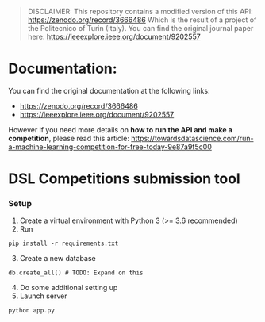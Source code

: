 > DISCLAIMER: This repository contains a modified version of this API: https://zenodo.org/record/3666486 Which is the result of a project of the Politecnico of Turin (Italy). You can find the original journal paper here: https://ieeexplore.ieee.org/document/9202557

# Documentation:
You can find the original documentation at the following links:
- https://zenodo.org/record/3666486
- https://ieeexplore.ieee.org/document/9202557

However if you need more details on **how to run the API and make a competition**, please read this article: https://towardsdatascience.com/run-a-machine-learning-competition-for-free-today-9e87a9f5c00

# DSL Competitions submission tool

### Setup
1. Create a virtual environment with Python 3 (>= 3.6 recommended)
2. Run
```
pip install -r requirements.txt
```
3. Create a new database
```
db.create_all() # TODO: Expand on this
```
4. Do some additional setting up
5. Launch server
```
python app.py
```

